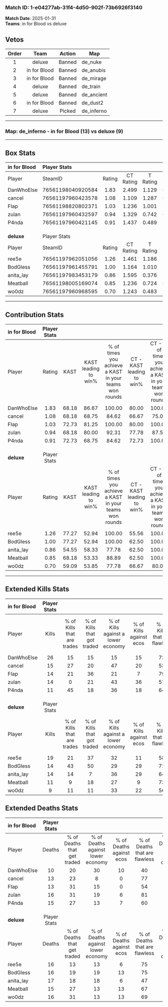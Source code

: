 ### Match ID: 1-e04277ab-31f4-4d50-902f-73b6926f3140  
**Match Date**: 2025-01-31  
**Teams**: in for Blood vs deluxe  

## Vetos  

| Order | Team | Action | Map |
| :---: | :--: | :----: | --- |
| 1 | deluxe | Banned | de_nuke |
| 2 | in for Blood | Banned | de_anubis |
| 3 | in for Blood | Banned | de_mirage |
| 4 | deluxe | Banned | de_train |
| 5 | deluxe | Banned | de_ancient |
| 6 | in for Blood | Banned | de_dust2 |
| 7 | deluxe | Picked | de_inferno |

---  

### **Map**: de_inferno - in for Blood (13) vs deluxe (9)  
---  

## Box Stats  

| **in for Blood** | Player Stats      |        |           |          |       |       |       |         |        |      |     |
| :- | :- | :-: | :-: | :-: | :-: | :-: | :-: | :-: | :-: | :-: | :-: |
| Player           | SteamID           | Rating | CT Rating | T Rating | KAST  |  ADR  | Kills | Assists | Deaths | K/D  | HS% |
| DanWhoElse       | 76561198040920584 |  1.83  |   2.499   |  1.129   | 68.18 | 138.1 |  26   |   10    |   10   | 2.60 | 50  |
| cancel           | 76561197960423578 |  1.08  |   1.109   |  1.287   | 68.18 | 74.1  |  15   |    3    |   13   | 1.15 | 40  |
| FIap             | 76561198820802371 |  1.03  |   1.236   |  1.001   | 72.73 | 59.8  |  14   |    3    |   13   | 1.08 | 50  |
| zulan            | 76561197960432597 |  0.94  |   1.329   |  0.742   | 68.18 | 63.0  |  14   |    4    |   16   | 0.88 | 28  |
| P4nda            | 76561197960421145 |  0.91  |   1.437   |  0.489   | 72.73 | 69.1  |  11   |    6    |   15   | 0.73 | 45  |
|                  |                   |        |           |          |       |       |       |         |        |      |     |
|                  |                   |        |           |          |       |       |       |         |        |      |     |
|                  |                   |        |           |          |       |       |       |         |        |      |     |
| **deluxe**       | Player Stats      |        |           |          |       |       |       |         |        |      |     |
| Player           | SteamID           | Rating | CT Rating | T Rating | KAST  |  ADR  | Kills | Assists | Deaths | K/D  | HS% |
| ree5e            | 76561197962051056 |  1.26  |   1.461   |  1.186   | 77.27 | 85.4  |  19   |    1    |   16   | 1.19 | 36  |
| BodGless         | 76561197961455791 |  1.00  |   1.164   |  1.010   | 77.27 | 61.2  |  14   |    3    |   16   | 0.88 | 28  |
| anita_lay        | 76561197983453179 |  0.86  |   1.595   |  0.376   | 54.55 | 74.0  |  14   |    5    |   17   | 0.82 | 42  |
| Meatball         | 76561198005169074 |  0.85  |   1.236   |  0.724   | 68.18 | 60.5  |  11   |    6    |   15   | 0.73 | 18  |
| wo0dz            | 76561197960968595 |  0.70  |   1.243   |  0.483   | 59.09 | 66.9  |   9   |    7    |   16   | 0.56 | 22  |
---  

## Contribution Stats  

| **in for Blood** | Player Stats |       |                      |                                                        |                           |                                                             |                          |                                                            |
| :- | :-: | :-: | :-: | :-: | :-: | :-: | :-: | :-: |
| Player           |    Rating    | KAST  | KAST leading to win% | % of times you achieve a KAST in your teams won rounds | CT - KAST leading to win% | CT - % of times you achieve a KAST in your teams won rounds | T - KAST leading to win% | T - % of times you achieve a KAST in your teams won rounds |
| DanWhoElse       |     1.83     | 68.18 |        86.67         |                         100.00                         |           80.00           |                           100.00                            |          100.00          |                           100.00                           |
| cancel           |     1.08     | 68.18 |        68.75         |                         84.62                          |           66.67           |                            75.00                            |          71.43           |                           100.00                           |
| FIap             |     1.03     | 72.73 |        81.25         |                         100.00                         |           80.00           |                           100.00                            |          83.33           |                           100.00                           |
| zulan            |     0.94     | 68.18 |        80.00         |                         92.31                          |           77.78           |                            87.50                            |          83.33           |                           100.00                           |
| P4nda            |     0.91     | 72.73 |        68.75         |                         84.62                          |           72.73           |                           100.00                            |          60.00           |                           60.00                            |
|                  |              |       |                      |                                                        |                           |                                                             |                          |                                                            |
|                  |              |       |                      |                                                        |                           |                                                             |                          |                                                            |
|                  |              |       |                      |                                                        |                           |                                                             |                          |                                                            |
| **deluxe**       | Player Stats |       |                      |                                                        |                           |                                                             |                          |                                                            |
| Player           |    Rating    | KAST  | KAST leading to win% | % of times you achieve a KAST in your teams won rounds | CT - KAST leading to win% | CT - % of times you achieve a KAST in your teams won rounds | T - KAST leading to win% | T - % of times you achieve a KAST in your teams won rounds |
| ree5e            |     1.26     | 77.27 |        52.94         |                         100.00                         |           55.56           |                           100.00                            |          50.00           |                           100.00                           |
| BodGless         |     1.00     | 77.27 |        52.94         |                         100.00                         |           62.50           |                           100.00                            |          44.44           |                           100.00                           |
| anita_lay        |     0.86     | 54.55 |        58.33         |                         77.78                          |           62.50           |                           100.00                            |          50.00           |                           50.00                            |
| Meatball         |     0.85     | 68.18 |        53.33         |                         88.89                          |           62.50           |                           100.00                            |          42.86           |                           75.00                            |
| wo0dz            |     0.70     | 59.09 |        53.85         |                         77.78                          |           66.67           |                            80.00                            |          42.86           |                           75.00                            |
---  

## Extended Kills Stats  

| **in for Blood** | Player Stats |                            |                            |                                    |                         |                              |                                 |                                       |                    |           |
| :- | :-: | :-: | :-: | :-: | :-: | :-: | :-: | :-: | :-: | :-: |
| Player           |    Kills     | % of Kills that are trades | % of Kills that got traded | % of Kills against a lower economy | % of Kills against ecos | % of Kills that are flawless | % of Kills that are close duels | % of Kills that are assisted by flash | Pistol Round Kills | AWP Kills |
| DanWhoElse       |      26      |             15             |             15             |                 15                 |           15            |              73              |               12                |                   4                   |         4          |     1     |
| cancel           |      15      |             27             |             20             |                 47                 |           20            |              53              |                0                |                   7                   |         1          |     0     |
| FIap             |      14      |             21             |             36             |                 21                 |            7            |              79              |                0                |                   0                   |         1          |     0     |
| zulan            |      14      |             0              |             21             |                 43                 |           36            |              57              |                7                |                  14                   |         2          |     6     |
| P4nda            |      11      |             45             |             18             |                 36                 |           18            |              64              |                0                |                   0                   |         2          |     0     |
|                  |              |                            |                            |                                    |                         |                              |                                 |                                       |                    |           |
|                  |              |                            |                            |                                    |                         |                              |                                 |                                       |                    |           |
|                  |              |                            |                            |                                    |                         |                              |                                 |                                       |                    |           |
| **deluxe**       | Player Stats |                            |                            |                                    |                         |                              |                                 |                                       |                    |           |
| Player           |    Kills     | % of Kills that are trades | % of Kills that got traded | % of Kills against a lower economy | % of Kills against ecos | % of Kills that are flawless | % of Kills that are close duels | % of Kills that are assisted by flash | Pistol Round Kills | AWP Kills |
| ree5e            |      19      |             21             |             37             |                 32                 |           11            |              58              |               16                |                  11                   |         1          |     0     |
| BodGless         |      14      |             43             |             50             |                 29                 |           29            |              71              |               14                |                   0                   |         0          |     0     |
| anita_lay        |      14      |             14             |             7              |                 36                 |           29            |              64              |                0                |                   0                   |         1          |     0     |
| Meatball         |      11      |             9              |             18             |                 27                 |            9            |              73              |                9                |                   9                   |         2          |     5     |
| wo0dz            |      9       |             11             |             11             |                 33                 |           22            |              56              |                0                |                   0                   |         0          |     0     |
## Extended Deaths Stats  

| **in for Blood** | Player Stats |                             |                                   |                          |                               |                            |                           |               |
| :- | :-: | :-: | :-: | :-: | :-: | :-: | :-: | :-: |
| Player           |    Deaths    | % of Deaths that get traded | % of Deaths against lower economy | % of Deaths against ecos | % of Deaths that are flawless | % of Deaths that are close | % of Deaths while blinded | Deaths to AWP |
| DanWhoElse       |      10      |             20              |                30                 |            10            |              40               |             10             |            30             |       1       |
| cancel           |      13      |             23              |                 8                 |            0             |              77               |             8              |             0             |       1       |
| FIap             |      13      |             31              |                15                 |            0             |              54               |             0              |             0             |       1       |
| zulan            |      16      |             31              |                19                 |            6             |              81               |             6              |             0             |       2       |
| P4nda            |      15      |             27              |                13                 |            7             |              60               |             20             |             0             |       0       |
|                  |              |                             |                                   |                          |                               |                            |                           |               |
|                  |              |                             |                                   |                          |                               |                            |                           |               |
|                  |              |                             |                                   |                          |                               |                            |                           |               |
| **deluxe**       | Player Stats |                             |                                   |                          |                               |                            |                           |               |
| Player           |    Deaths    | % of Deaths that get traded | % of Deaths against lower economy | % of Deaths against ecos | % of Deaths that are flawless | % of Deaths that are close | % of Deaths while blinded | Deaths to AWP |
| ree5e            |      16      |             13              |                13                 |            6             |              75               |             0              |             6             |       1       |
| BodGless         |      16      |             19              |                19                 |            13            |              75               |             0              |             6             |       1       |
| anita_lay        |      17      |             18              |                18                 |            6             |              47               |             12             |             0             |       2       |
| Meatball         |      15      |             27              |                13                 |            13            |              67               |             7              |             7             |       1       |
| wo0dz            |      16      |             31              |                13                 |            13            |              69               |             6              |             6             |       2       |
